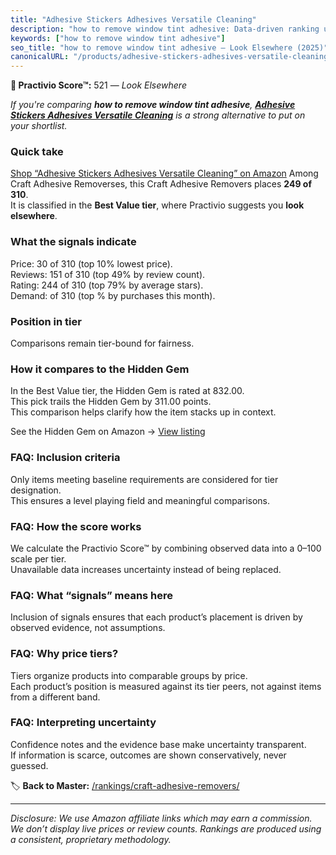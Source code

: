 ```yaml
---
title: "Adhesive Stickers Adhesives Versatile Cleaning"
description: "how to remove window tint adhesive: Data-driven ranking using the Practivio Score™. Positioned by quality, value, demand, findability, momentum."
keywords: ["how to remove window tint adhesive"]
seo_title: "how to remove window tint adhesive — Look Elsewhere (2025)"
canonicalURL: "/products/adhesive-stickers-adhesives-versatile-cleaning-B0DCTN6N3N/"
---
```


**🚫 Practivio Score™:** 521 — _Look Elsewhere_


*If you're comparing **how to remove window tint adhesive**, **[Adhesive Stickers Adhesives Versatile Cleaning](https://www.amazon.com/dp/B0DCTN6N3N?tag=practivio-20)** is a strong alternative to put on your shortlist.*
### Quick take
[Shop “Adhesive Stickers Adhesives Versatile Cleaning” on Amazon](https://www.amazon.com/dp/B0DCTN6N3N?tag=practivio-20)
Among Craft Adhesive Removerses, this Craft Adhesive Removers places **249 of 310**.  
It is classified in the **Best Value tier**, where Practivio suggests you **look elsewhere**.

### What the signals indicate
Price: 30 of 310 (top 10% lowest price).  
Reviews: 151 of 310 (top 49% by review count).  
Rating: 244 of 310 (top 79% by average stars).  
Demand:  of 310 (top % by purchases this month).

### Position in tier
Comparisons remain tier-bound for fairness.

### How it compares to the Hidden Gem
In the Best Value tier, the Hidden Gem is rated at 832.00.  
This pick trails the Hidden Gem by 311.00 points.  
This comparison helps clarify how the item stacks up in context.  

See the Hidden Gem on Amazon → [View listing](https://www.amazon.com/dp/B0CJNS7RV1?tag=practivio-20)

### FAQ: Inclusion criteria
Only items meeting baseline requirements are considered for tier designation.  
This ensures a level playing field and meaningful comparisons.

### FAQ: How the score works
We calculate the Practivio Score™ by combining observed data into a 0–100 scale per tier.  
Unavailable data increases uncertainty instead of being replaced.

### FAQ: What “signals” means here
Inclusion of signals ensures that each product’s placement is driven by observed evidence, not assumptions.

### FAQ: Why price tiers?
Tiers organize products into comparable groups by price.  
Each product’s position is measured against its tier peers, not against items from a different band.

### FAQ: Interpreting uncertainty
Confidence notes and the evidence base make uncertainty transparent.  
If information is scarce, outcomes are shown conservatively, never guessed.


🏷️ **Back to Master:** [/rankings/craft-adhesive-removers/](/rankings/craft-adhesive-removers/)

---
_Disclosure: We use Amazon affiliate links which may earn a commission. We don’t display live prices or review counts. Rankings are produced using a consistent, proprietary methodology._
